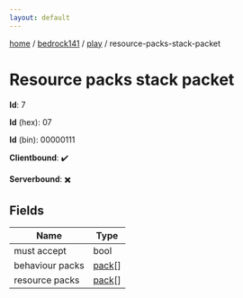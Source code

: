 ```yaml
---
layout: default
---
```


[home](/)  /  [bedrock141](/protocol/bedrock141)  /  [play](/protocol/bedrock141/play)  /  resource-packs-stack-packet

# Resource packs stack packet

**Id**: 7

**Id** (hex): 07

**Id** (bin): 00000111

**Clientbound**: ✔️

**Serverbound**: ✖️

## Fields

Name | Type
---|---
must accept | bool
behaviour packs | [pack](/protocol/bedrock141/types/pack)[]
resource packs | [pack](/protocol/bedrock141/types/pack)[]


